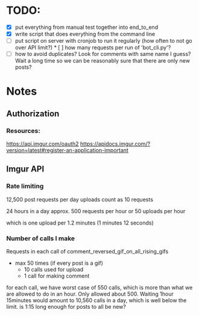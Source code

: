 # TODO:
* [x] put everything from manual test together into end_to_end
* [x] write script that does everything from the command line
* [ ] put script on server with cronjob to run it regularly (how often to not go
      over API limit?)
      * [ ] how many requests per run of 'bot_cli.py'?
* [ ] how to avoid duplicates? Look for comments with same name I guess? Wait a
      long time so we can be reasonably sure that there are only new posts?

# Notes
## Authorization
### Resources:
https://api.imgur.com/oauth2
https://apidocs.imgur.com/?version=latest#register-an-application-important

## Imgur API
### Rate limiting
12,500 post requests per day
uploads count as 10 requests

24 hours in a day
approx. 500 requests per hour
     or 50  uploads per hour

which is one upload per 1.2 minutes (1 minutes 12 seconds)

### Number of calls I make
Requests in each call of comment_reversed_gif_on_all_rising_gifs
 * max 50 times (if every post is a gif)
   * 10 calls used for upload
   * 1 call for making comment

for each call, we have worst case of 550 calls, which is more than what we are
allowed to do in an hour. Only allowed about 500. Waiting 1hour 15minutes would
amount to 10,560 calls in a day, which is well below the limit. is 1:15 long
enough for posts to all be new?
